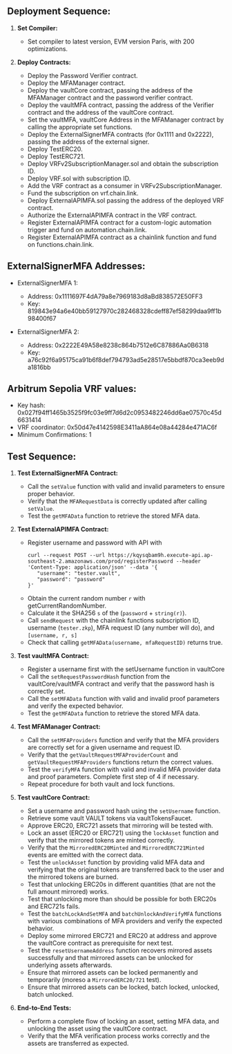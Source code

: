 ## Deployment Sequence:

1. **Set Compiler:**
   - Set compiler to latest version, EVM version Paris, with 200 optimizations.

2. **Deploy Contracts:**
   - Deploy the Password Verifier contract.
   - Deploy the MFAManager contract.
   - Deploy the vaultCore contract, passing the address of the MFAManager contract and the password verifier contract.
   - Deploy the vaultMFA contract, passing the address of the Verifier contract and the address of the vaultCore contract.
   - Set the vaultMFA, vaultCore Address in the MFAManager contract by calling the appropriate set functions.
   - Deploy the ExternalSignerMFA contracts (for 0x1111 and 0x2222), passing the address of the external signer.
   - Deploy TestERC20.
   - Deploy TestERC721.
   - Deploy VRFv2SubscriptionManager.sol and obtain the subscription ID.
   - Deploy VRF.sol with subscription ID.
   - Add the VRF contract as a consumer in VRFv2SubscriptionManager.
   - Fund the subscription on vrf.chain.link.
   - Deploy ExternalAPIMFA.sol passing the address of the deployed VRF contract.
   - Authorize the ExternalAPIMFA contract in the VRF contract.
   - Register ExternalAPIMFA contract for a custom-logic automation trigger and fund on automation.chain.link.
   - Register ExternalAPIMFA contract as a chainlink function and fund on functions.chain.link.

## ExternalSignerMFA Addresses:

- ExternalSignerMFA 1:
  - Address: 0x1111697F4dA79a8e7969183d8aBd838572E50FF3
  - Key: 819843e94a6e40bb59127970c282468328cdeff87ef58299daa9ff1b98400f67

- ExternalSignerMFA 2:
  - Address: 0x2222E49A58e8238c864b7512e6C87886Aa0B6318
  - Key: a76c92f6a95175ca91b6f8def794793ad5e28517e5bbdf870ca3eeb9da1816bb

## Arbitrum Sepolia VRF values:

- Key hash: 0x027f94ff1465b3525f9fc03e9ff7d6d2c0953482246dd6ae07570c45d6631414
- VRF coordinator: 0x50d47e4142598E3411aA864e08a44284e471AC6f
- Minimum Confirmations: 1 

## Test Sequence:

1. **Test ExternalSignerMFA Contract:**
   - Call the `setValue` function with valid and invalid parameters to ensure proper behavior.
   - Verify that the `MFARequestData` is correctly updated after calling `setValue`.
   - Test the `getMFAData` function to retrieve the stored MFA data.

2. **Test ExternalAPIMFA Contract:**
   - Register username and password with API with 
      ```
      curl --request POST --url https://kqysqbam9h.execute-api.ap-southeast-2.amazonaws.com/prod/registerPassword --header 'Content-Type: application/json' --data '{
         "username": "tester.vault",
         "password": "password"                                                            
      }'
      ```
   - Obtain the current random number `r` with getCurrentRandomNumber.
   - Calculate it the SHA256 `s` of the (`password` + `string(r)`).
   - Call `sendRequest` with the chainlink functions subscription ID, username (`tester.zkp`), MFA request ID (any number will do), and `[username, r, s]`
   - Check that calling `getMFAData(username, mfaRequestID)` returns true. 

3. **Test vaultMFA Contract:**
   - Register a username first with the setUsername function in vaultCore
   - Call the `setRequestPasswordHash` function from the vaultCore/vaultMFA contract and verify that the password hash is correctly set.
   - Call the `setMFAData` function with valid and invalid proof parameters and verify the expected behavior.
   - Test the `getMFAData` function to retrieve the stored MFA data.

4. **Test MFAManager Contract:**
   - Call the `setMFAProviders` function and verify that the MFA providers are correctly set for a given username and request ID.
   - Verify that the `getVaultRequestMFAProviderCount` and `getVaultRequestMFAProviders` functions return the correct values.
   - Test the `verifyMFA` function with valid and invalid MFA provider data and proof parameters. Complete first step of 4 if necessary.
   - Repeat procedure for both vault and lock functions.

5. **Test vaultCore Contract:**
   - Set a username and password hash using the `setUsername` function.
   - Retrieve some vault VAULT tokens via vaultTokensFaucet.
   - Approve ERC20, ERC721 assets that mirroring will be tested with.
   - Lock an asset (ERC20 or ERC721) using the `lockAsset` function and verify that the mirrored tokens are minted correctly.
   - Verify that the `MirroredERC20Minted` and `MirroredERC721Minted` events are emitted with the correct data.
   - Test the `unlockAsset` function by providing valid MFA data and verifying that the original tokens are transferred back to the user and the mirrored tokens are burned.
   - Test that unlocking ERC20s in different quantities (that are not the full amount mirrored) works.
   - Test that unlocking more than should be possible for both ERC20s and ERC721s fails.
   - Test the `batchLockAndSetMFA` and `batchUnlockAndVerifyMFA` functions with various combinations of MFA providers and verify the expected behavior.
   - Deploy some mirrored ERC721 and ERC20 at address and approve the vaultCore contract as prerequisite for next test.
   - Test the `resetUsernameAddress` function recovers mirrored assets successfully and that mirrored assets can be unlocked for underlying assets afterwards. 
   - Ensure that mirrored assets can be locked permanently and temporarily (moreso a `MirroredERC20/721` test).
   - Ensure that mirrored assets can be locked, batch locked, unlocked, batch unlocked.

5. **End-to-End Tests:**
   - Perform a complete flow of locking an asset, setting MFA data, and unlocking the asset using the vaultCore contract.
   - Verify that the MFA verification process works correctly and the assets are transferred as expected.
